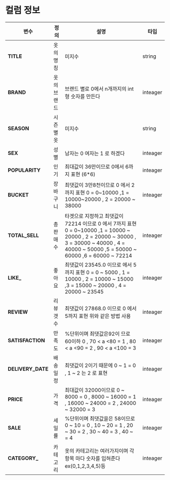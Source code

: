 # 컬럼 정보

| 변수              | 정의        | 설명                                                         | 타입     |
| ----------------- | ----------- | ------------------------------------------------------------ | -------- |
| **TITLE**         | 옷의 명칭   | 미지수                                                       | string   |
| **BRAND**         | 옷의 브랜드 | 브랜드 별로 0에서 n개까지의 int형 숫자를 만든다              | inteager |
| **SEASON**        | 시즌별 옷   | 미지수                                                       | string   |
| **SEX**           | 성별        | 남자는 0 여자는 1 로 하겠다                                  | inteager |
| **POPULARITY**    | 인기        | 최대값이 36만이므로 0에서 6까지 표현 (6*6)                   | inteager |
| **BUCKET**        | 장바구니    | 최댓값이 3만8천이므로 0 에서 2까지  표현 0 = 0~10000 ,1  = 10000~20000 , 2 = 20000 ~ 38000 | inteager |
| **TOTAL_SELL**    | 총 판매수   | 타겟으로 지정하고 최댓값이 72214 이므로 0 에서 7까지 표현           0 = 0~10000 ,1 = 10000 ~ 20000 , 2 = 20000 ~ 30000 , 3 = 30000 ~ 40000  , 4 = 40000 ~ 50000  ,5  = 50000 ~ 60000 ,6 = 60000 ~ 72214 | inteager |
| **LIKE_**         | 좋아요      | 최댓값이 23545.0 이므로 에서 5까지 표현  0 = 0 ~ 5000 , 1 = 10000 , 2 = 10000 ~ 15000 ,3 = 15000 ~ 20000 , 4 = 20000 ~ 23545 | inteager |
| **REVIEW**        | 리뷰 갯수   | 최댓값이 27868.0 이므로 0 에서 5까지 표현 위와 같은 방법 사용 | inteager |
| **SATISFACTION**  | 만족도      | %단위이며 최댓값은92이 므로 60이하 0 , 70 < a <80 = 1 , 80 < a <90 = 2 , 90 < a <100 = 3 | inteager |
| **DELIVERY_DATE** | 배송일정    | 최댓값이 2이기 때문에 0 ~ 1 = 0 , 1 ~ 2 는 2 로 표현         | inteager |
| **PRICE**         | 가격        | 최대값이 32000이므로  0 ~ 8000 = 0 , 8000 ~ 16000 = 1 , 16000 ~  24000 = 2 , 24000  ~ 32000 = 3 | inteager |
| **SALE**          | 세일률      | %단위이며 최댓값을은 58이므로 0 ~ 10 = 0 , 10 ~ 20 = 1 , 20 ~ 30 = 2 , 30 ~ 40 = 3 , 40 ~  = 4 | inteager |
| **CATEGORY_**     | 카테고리    | 옷의 카테고리는 여러가지이며 각 항목 마다 숫자를 입혀준다 ex(0,1,2,3,4,5)등 | inteager |


